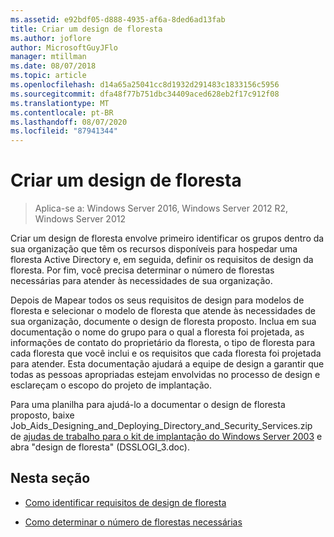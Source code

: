 ```yaml
---
ms.assetid: e92bdf05-d888-4935-af6a-8ded6ad13fab
title: Criar um design de floresta
ms.author: joflore
author: MicrosoftGuyJFlo
manager: mtillman
ms.date: 08/07/2018
ms.topic: article
ms.openlocfilehash: d14a65a25041cc8d1932d291483c1833156c5956
ms.sourcegitcommit: dfa48f77b751dbc34409aced628eb2f17c912f08
ms.translationtype: MT
ms.contentlocale: pt-BR
ms.lasthandoff: 08/07/2020
ms.locfileid: "87941344"
---
```

# <a name="creating-a-forest-design"></a>Criar um design de floresta

> Aplica-se a: Windows Server 2016, Windows Server 2012 R2, Windows Server 2012

Criar um design de floresta envolve primeiro identificar os grupos dentro da sua organização que têm os recursos disponíveis para hospedar uma floresta Active Directory e, em seguida, definir os requisitos de design da floresta. Por fim, você precisa determinar o número de florestas necessárias para atender às necessidades de sua organização.

Depois de Mapear todos os seus requisitos de design para modelos de floresta e selecionar o modelo de floresta que atende às necessidades de sua organização, documente o design de floresta proposto. Inclua em sua documentação o nome do grupo para o qual a floresta foi projetada, as informações de contato do proprietário da floresta, o tipo de floresta para cada floresta que você inclui e os requisitos que cada floresta foi projetada para atender. Esta documentação ajudará a equipe de design a garantir que todas as pessoas apropriadas estejam envolvidas no processo de design e esclareçam o escopo do projeto de implantação.

Para uma planilha para ajudá-lo a documentar o design de floresta proposto, baixe Job_Aids_Designing_and_Deploying_Directory_and_Security_Services.zip de [ajudas de trabalho para o kit de implantação do Windows Server 2003](https://microsoft.com/download/details.aspx?id=9608) e abra "design de floresta" (DSSLOGI_3.doc).

## <a name="in-this-section"></a>Nesta seção

- [Como identificar requisitos de design de floresta](../../ad-ds/plan/Identifying-Forest-Design-Requirements.md)

- [Como determinar o número de florestas necessárias](../../ad-ds/plan/Determining-the-Number-of-Forests-Required.md)
